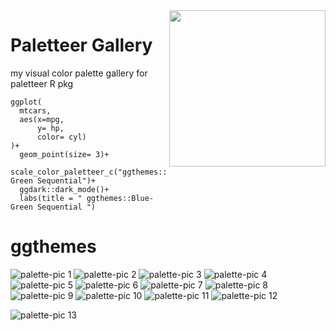 <img height='250' align='right' src='https://user-images.githubusercontent.com/55933131/145254649-25f301cf-1bf7-441f-a37b-06983650cd1e.png'>

# Paletteer Gallery
my visual color palette gallery for paletteer R pkg

```
ggplot(
  mtcars,
  aes(x=mpg,
      y= hp,
      color= cyl)
)+
  geom_point(size= 3)+
  scale_color_paletteer_c("ggthemes::Blue-Green Sequential")+
  ggdark::dark_mode()+
  labs(title = " ggthemes::Blue-Green Sequential ")
```

# ggthemes


![palette-pic 1](https://user-images.githubusercontent.com/55933131/145131085-430e097c-335f-42ce-b4f9-a63cbe6dee93.png)
![palette-pic 2](https://user-images.githubusercontent.com/55933131/145131086-3b65a4d6-bce7-437b-9550-48cdc1db0df8.png)
![palette-pic 3](https://user-images.githubusercontent.com/55933131/145131087-b94102db-6af8-414e-9dce-adbd23a91d0a.png)
![palette-pic 4](https://user-images.githubusercontent.com/55933131/145131088-7f606140-fa88-4cb3-bfa5-48e44b855f95.png)
![palette-pic 5](https://user-images.githubusercontent.com/55933131/145131090-113bdb67-92e1-4785-a540-82fe1a50f711.png)
![palette-pic 6](https://user-images.githubusercontent.com/55933131/145131173-80e2e634-f61b-4f2a-8125-c64c4254cf19.png)
![palette-pic 7](https://user-images.githubusercontent.com/55933131/145131176-41b857e4-6042-477a-9642-29568e51ed82.png)
![palette-pic 8](https://user-images.githubusercontent.com/55933131/145131178-cc426ef4-05ea-4ba9-b1d5-dead8a5cb23c.png)
![palette-pic 9](https://user-images.githubusercontent.com/55933131/145131179-63713ae8-dfe2-49af-a023-439d9272de31.png)
![palette-pic 10](https://user-images.githubusercontent.com/55933131/145131181-cde41ae7-326a-41eb-92d6-b84474cb435c.png)
![palette-pic 11](https://user-images.githubusercontent.com/55933131/145131924-46616a93-2430-48bc-82e4-41b6780d8e9e.png)
![palette-pic 12](https://user-images.githubusercontent.com/55933131/145131926-eb0e3b7f-8544-4772-9485-1f7e1db4543a.png)

![palette-pic 13](https://user-images.githubusercontent.com/55933131/145132220-77d6f25c-636d-41a1-afd3-ddf0ee2271e4.png)
